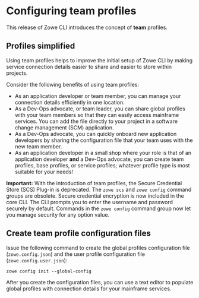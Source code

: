 # Configuring team profiles

This release of Zowe CLI introduces the concept of **team** profiles.

## Profiles simplified

Using team profiles helps to improve the initial setup of Zowe CLI by making service connection details easier to share and easier to store within projects.

Consider the following benefits of using team profiles:

- As an application developer or team member, you can manage your connection details efficiently in one location.
- As a Dev-Ops advocate, or team leader, you can share global profiles with your team members so that they can easily access mainframe services. You can add the file directly to your project in a software change management (SCM) application.
- As a Dev-Ops advocate, you can quickly onboard new application developers by sharing the configuration file that your team uses with the new team member.
- As an application developer in a small shop where your role is that of an application developer **and** a Dev-Ops advocate, you can create team profiles, base profiles, or service profiles; whatever profile type is most suitable for your needs!  

**Important:** With the introduction of team profiles, the Secure Credential Store (SCS) Plug-in is deprecated. The `zowe scs` and `zowe config` command groups are obsolete. Secure credential encryption is now included in the core CLI. The CLI prompts you to enter the username and password securely by default. Commands in the `zowe config` command group now let you manage security for any option value.

## Create team profile configuration files

Issue the following command to create the global profiles configuration file (`zowe.config.json`) and the user profile configuration file (`zowe.config.user.json`):

```
zowe config init --global-config 
```

After you create the configuration files, you can use a text editor to populate global profiles with connection details for your mainframe services.
